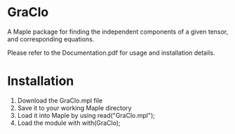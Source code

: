 # GraClo
A Maple package for finding the independent components of a given tensor, and corresponding equations.

Please refer to the Documentation.pdf for usage and installation details.

# Installation
1. Download the GraClo.mpl file
2. Save it to your working Maple directory
3. Load it into Maple by using
  read("GraClo.mpl");
4. Load the module with
  with(GraClo);

